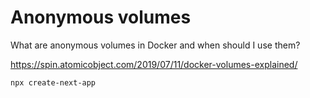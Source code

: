 # Anonymous volumes

What are anonymous volumes in Docker and when should I use them?

https://spin.atomicobject.com/2019/07/11/docker-volumes-explained/

```
npx create-next-app
```

